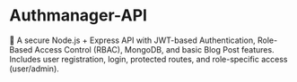 # Authmanager-API
🔐 A secure Node.js + Express API with JWT-based Authentication, Role-Based Access Control (RBAC), MongoDB, and basic Blog Post features. Includes user registration, login, protected routes, and role-specific access (user/admin).
